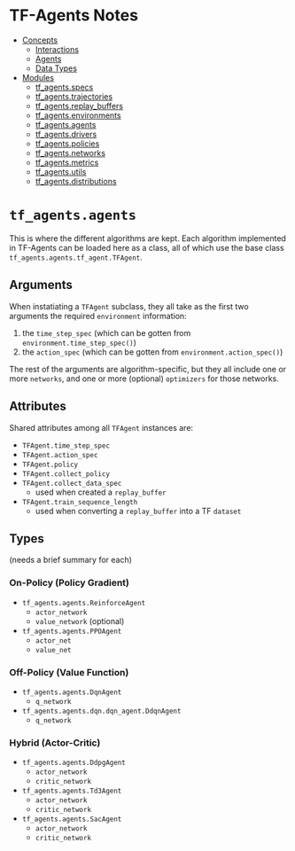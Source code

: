 # TF-Agents Notes

  - [Concepts](./concepts.md)
    - [Interactions](./concepts.md#Interactions)
    - [Agents](./concepts.md#Agents)
    - [Data Types](./concepts.md#data-types)
  - [Modules](./modules.md)
    - [tf_agents.specs](./tfagents_specs.md)
    - [tf_agents.trajectories](./tfagents_trajectories.md)
    - [tf_agents.replay_buffers](./tfagents_replay_buffers.md)
    - [tf_agents.environments](./tfagents_environments.md)
    - [tf_agents.agents](./tfagents_agents.md)
    - [tf_agents.drivers](./tfagents_drivers.md)
    - [tf_agents.policies](./tfagents_policies.md)
    - [tf_agents.networks](./tfagents_networks.md)
    - [tf_agents.metrics](./tfagents_metrics.md)
    - [tf_agents.utils](./tfagents_utils.md)
    - [tf_agents.distributions](./tfagents_distributions.md)

# `tf_agents.agents`

This is where the different algorithms are kept. Each algorithm implemented in TF-Agents can be loaded here as a class, all of which use the base class `tf_agents.agents.tf_agent.TFAgent`.

## Arguments

When instatiating a `TFAgent` subclass, they all take as the first two arguments the required `environment` information:

  1. the `time_step_spec` (which can be gotten from `environment.time_step_spec()`)
  2. the `action_spec` (which can be gotten from `environment.action_spec()`)

The rest of the arguments are algorithm-specific, but they all include one or more `networks`, and one or more (optional) `optimizers` for those networks.

## Attributes

Shared attributes among all `TFAgent` instances are:

  - `TFAgent.time_step_spec`
  - `TFAgent.action_spec`
  - `TFAgent.policy`
  - `TFAgent.collect_policy`
  - `TFAgent.collect_data_spec`
    - used when created a `replay_buffer`
  - `TFAgent.train_sequence_length`
    - used when converting a `replay_buffer` into a TF `dataset`

## Types

(needs a brief summary for each)

### On-Policy (Policy Gradient)

  - `tf_agents.agents.ReinforceAgent`
    - `actor_network`
    - `value_network` (optional)
  - `tf_agents.agents.PPOAgent`
    - `actor_net`
    - `value_net`

### Off-Policy (Value Function)

  - `tf_agents.agents.DqnAgent`
    - `q_network`
  - `tf_agents.agents.dqn.dqn_agent.DdqnAgent`
    - `q_network`

### Hybrid (Actor-Critic)

  - `tf_agents.agents.DdpgAgent`
    - `actor_network`
    - `critic_network`
  - `tf_agents.agents.Td3Agent`
    - `actor_network`
    - `critic_network`
  - `tf_agents.agents.SacAgent`
    - `actor_network`
    - `critic_network`


